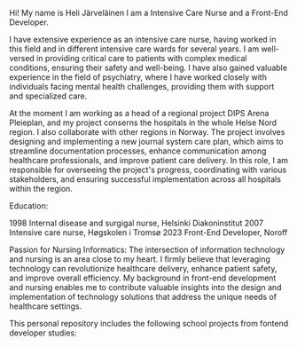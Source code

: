 
Hi!
My name is Heli Järveläinen
I am a Intensive Care Nurse and a Front-End Developer.

I have extensive experience as an intensive care nurse, having worked in this field and in different intensive care wards for several years. I am well-versed in providing critical care to patients with complex medical conditions, ensuring their safety and well-being. I have also gained valuable experience in the field of psychiatry, where I have worked closely with individuals facing mental health challenges, providing them with support and specialized care.

At the moment I am working as a head of a regional project DIPS Arena Pleieplan, and my project conserns the hospitals in the whole Helse Nord region.
I also collaborate with other regions in Norway.
The project involves designing and implementing a new journal system care plan, which aims to streamline documentation processes, enhance communication among healthcare professionals, and improve patient care delivery. In this role, I am responsible for overseeing the project's progress, coordinating with various stakeholders, and ensuring successful implementation across all hospitals within the region.

Education:

1998 Internal disease and surgigal nurse, Helsinki Diakoninstitut
2007 Intensive care nurse, Høgskolen i Tromsø
2023 Front-End Developer, Noroff


Passion for Nursing Informatics:
The intersection of information technology and nursing is an area close to my heart. I firmly believe that leveraging technology can revolutionize healthcare delivery, enhance patient safety, and improve overall efficiency. My background in front-end development and nursing enables me to contribute valuable insights into the design and implementation of technology solutions that address the unique needs of healthcare settings.


This personal repository includes the following school projects from fontend developer studies:

